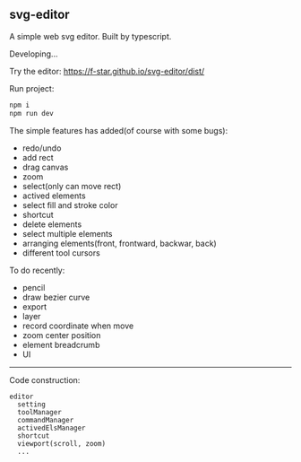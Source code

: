 svg-editor
---

A simple web svg editor. Built by typescript.

Developing...

Try the editor: https://f-star.github.io/svg-editor/dist/

Run project:

```sh
npm i
npm run dev
```

The simple features has added(of course with some bugs):

- redo/undo
- add rect
- drag canvas
- zoom
- select(only can move rect)
- actived elements
- select fill and stroke color
- shortcut
- delete elements
- select multiple elements
- arranging elements(front, frontward, backwar, back)
- different tool cursors

To do recently:

- pencil
- draw bezier curve
- export
- layer
- record coordinate when move
- zoom center position
- element breadcrumb
- UI

---

Code construction:

```
editor
  setting
  toolManager
  commandManager
  activedElsManager
  shortcut
  viewport(scroll, zoom)
  ...
```